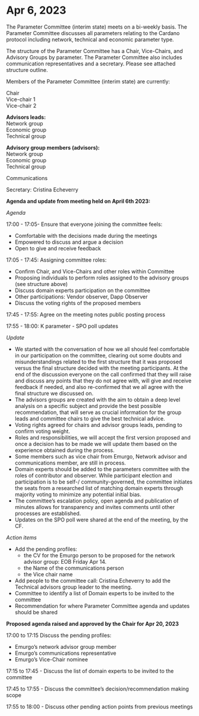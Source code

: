 # Apr 6, 2023

The Parameter Committee (interim state) meets on a bi-weekly basis. The Parameter Committee discusses all parameters relating to the Cardano protocol including network, technical and economic parameter type.

The structure of the Parameter Committee has a Chair, Vice-Chairs, and Advisory Groups by parameter. The Parameter Committee also includes communication representatives and a secretary. Please see attached structure outline.

Members of the Parameter Committee (interim state) are currently:

Chair\
Vice-chair 1\
Vice-chair 2

**Advisors leads:**\
Network group\
Economic group\
Technical group

**Advisory group members (advisors):**\
Network group\
Economic group\
Technical group

Communications

Secretary: Cristina Echeverry

**Agenda and update from meeting held on April 6th 2023:**

_Agenda_

17:00 - 17:05- Ensure that everyone joining the committee feels:

* Comfortable with the decisions made during the meetings
* Empowered to discuss and argue a decision
* Open to give and receive feedback

17:05 - 17:45: Assigning committee roles:

* Confirm Chair, and Vice-Chairs and other roles within Committee
* Proposing individuals to perform roles assigned to the advisory groups (see structure above)
* Discuss domain experts participation on the committee
* Other participations: Vendor observer, Dapp Observer
* Discuss the voting rights of the proposed members

17:45 - 17:55: Agree on the meeting notes public posting process

17:55 - 18:00: K parameter - SPO poll updates

_Update_

* We started with the conversation of how we all should feel comfortable in our participation on the committee, clearing out some doubts and misunderstandings related to the first structure that it was proposed versus the final structure decided with the meeting participants. At the end of the discussion everyone on the call confirmed that they will raise and discuss any points that they do not agree with, will give and receive feedback if needed, and also re-confirmed that we all agree with the final structure we discussed on.
* The advisors groups are created with the aim to obtain a deep level analysis on a specific subject and provide the best possible recommendation, that will serve as crucial information for the group leads and committee chairs to give the best technical advice.
* Voting rights agreed for chairs and advisor groups leads, pending to confirm voting weight.
* Roles and responsibilities, we will accept the first version proposed and once a decision has to be made we will update them based on the experience obtained during the process.
* Some members such as vice chair from Emurgo, Network advisor and communications member, are still in process.
* Domain experts should be added to the parameters committee with the roles of contributor and observer. While participant election and participation is to be self-/ community-governed, the committee initiates the seats from a researched list of matching domain experts through majority voting to minimize any potential initial bias.
* The committee’s escalation policy, open agenda and publication of minutes allows for transparency and invites comments until other processes are established.
* Updates on the SPO poll were shared at the end of the meeting, by the CF.

_Action items_

* Add the pending profiles:
  * the CV for the Emurgo person to be proposed for the network advisor group: EOB Friday Apr 14.
  * the Name of the communications person
  * the Vice chair name
* Add people to the committee call: Cristina Echeverry to add the Technical advisors group leader to the meeting.
* Committee to identify a list of Domain experts to be invited to the committee
* Recommendation for where Parameter Committee agenda and updates should be shared

**Proposed agenda raised and approved by the Chair for Apr 20, 2023**

17:00 to 17:15 Discuss the pending profiles:

* Emurgo’s network advisor group member
* Emurgo’s communications representative
* Emurgo’s Vice-Chair nominee

17:15 to 17:45 - Discuss the list of domain experts to be invited to the committee

17:45 to 17:55 - Discuss the committee’s decision/recommendation making scope

17:55 to 18:00 - Discuss other pending action points from previous meetings
